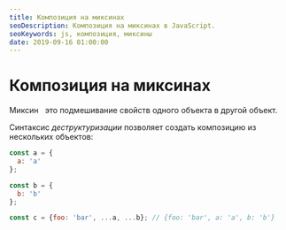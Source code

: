 ```yaml
---
title: Композиция на миксинах
seoDescription: Композиция на миксинах в JavaScript.
seoKeywords: js, композиция, миксины
date: 2019-09-16 01:00:00
---
```

# Композиция на миксинах

Миксин &nbsp; это подмешивание свойств одного объекта в другой объект.

Синтаксис *деструктуризации* позволяет создать композицию из нескольких объектов:

```js
const a = {
  a: 'a'
};

const b = {
  b: 'b'
};

const c = {foo: 'bar', ...a, ...b}; // {foo: 'bar', a: 'a', b: 'b'}
```
